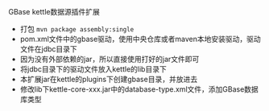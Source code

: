 GBase kettle数据源插件扩展

- 打包
```mvn package assembly:single ```
- pom.xml文件中的gbase驱动，使用中央仓库或者maven本地安装驱动，驱动文件在jdbc目录下
- 因为没有外部依赖的jar，所以直接使用打好的jar文件即可
- 将jdbc目录下的驱动文件放入kettle的lib目录下
- 本扩展jar在kettle的plugins下创建gbase目录，并放进去
- 修改lib下kettle-core-xxx.jar中的database-type.xml文件，添加GBase数据库类型